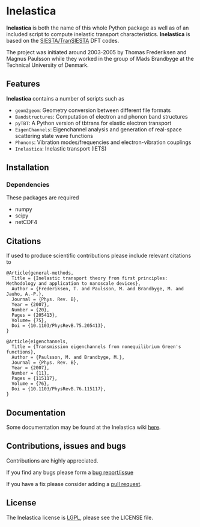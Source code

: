 # Inelastica #

__Inelastica__ is both the name of this whole Python package
as well as of an included script to compute inelastic transport characteristics.
__Inelastica__ is based on the [SIESTA/TranSIESTA][siesta] DFT codes.

The project was initiated around 2003-2005 by Thomas Frederiksen and Magnus Paulsson
while they worked in the group of Mads Brandbyge at the Technical University of Denmark.

## Features ##
__Inelastica__ contains a number of scripts such as

   - `geom2geom`: Geometry conversion between different file formats
   - `Bandstructures`: Computation of electron and phonon band structures
   - `pyTBT`: A Python version of tbtrans for elastic electron transport
   - `EigenChannels`: Eigenchannel analysis and generation of real-space scattering state wave functions
   - `Phonons`: Vibration modes/frequencies and electron-vibration couplings
   - `Inelastica`: Inelastic transport (IETS)

## Installation ##

### Dependencies ###
These packages are required
   - numpy
   - scipy
   - netCDF4

## Citations ##
If used to produce scientific contributions please include relevant citations to

    @Article{general-methods,
      Title = {Inelastic transport theory from first principles: Methodology and application to nanoscale devices},
      Author = {Frederiksen, T. and Paulsson, M. and Brandbyge, M. and Jauho, A.-P.},
      Journal = {Phys. Rev. B},
      Year = {2007},
      Number = {20},
      Pages = {205413},
      Volume= {75},
      Doi = {10.1103/PhysRevB.75.205413},
    }
 
    @Article{eigenchannels,
      Title = {Transmission eigenchannels from nonequilibrium Green's functions},
      Author = {Paulsson, M. and Brandbyge, M.},
      Journal = {Phys. Rev. B},
      Year = {2007},
      Number = {11},
      Pages = {115117},
      Volume = {76},
      Doi = {10.1103/PhysRevB.76.115117},
    }

## Documentation ##
Some documentation may be found at the Inelastica wiki [here][wiki].


## Contributions, issues and bugs ##
Contributions are highly appreciated.

If you find any bugs please form a [bug report/issue][issues]

If you have a fix please consider adding a [pull request][pulls].

## License ##
The Inelastica license is [LGPL][lgpl], please see the LICENSE file.

<!---
Links to external and internal sites.
-->
[siesta]: https://launchpad.net/siesta
[issues]: https://github.com/tfrederiksen/inelastica/issues
[pulls]: https://github.com/tfrederiksen/inelastica/pulls
[lgpl]: http://www.gnu.org/licenses/lgpl.html
[wiki]:  http://dipc.ehu.es/frederiksen/inelastica
